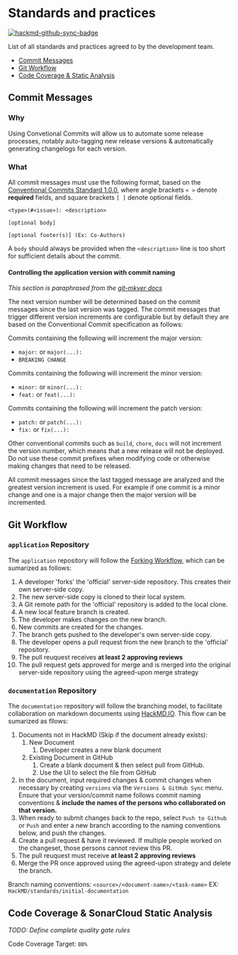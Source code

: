 # Standards and practices

[![hackmd-github-sync-badge](https://hackmd.io/gB2c1QOTQQGSmYg1LIT0hg/badge)](https://hackmd.io/gB2c1QOTQQGSmYg1LIT0hg)


List of all standards and practices agreed to by the development team.

* [Commit Messages](#commit-messages)
* [Git Workflow](#git-workflow)
* [Code Coverage & Static Analysis](#code-coverage--sonarcloud-static-analysis)

 
## Commit Messages

### Why

Using Convetional Commits will allow us to automate some release processes, notably auto-tagging new release versions & automatically generating changelogs for each version.

### What

All commit messages must use the following format, based on the[ Conventional Commits Standard 1.0.0](https://www.conventionalcommits.org/en/v1.0.0/), where angle brackets `< >` denote **required** fields, and square brackets `[ ]` denote optional fields. 

```
<type>(#<issue>): <description>

[optional body]

[optional footer(s)] (Ex: Co-Authors)
```

A `body` should always be provided when the `<description>` line is too short for sufficient details about the commit.

#### Controlling the application version with commit naming
_This section is paraphrased from the [git-mkver docs](https://idc101.github.io/git-mkver/usage)_


The next version number will be determined based on the commit messages since the last version was tagged. The commit messages that trigger different version increments are configurable but by default they are based on the Conventional Commit specification as follows:

Commits containing the following will increment the major version:

- `major:` or `major(...):`
- `BREAKING CHANGE`

Commits containing the following will increment the minor version:

- `minor:` or `minor(...):`
- `feat:` or `feat(...):`

Commits containing the following will increment the patch version:

- `patch:` or `patch(...):`
- `fix:` or `fix(...):`

Other conventional commits such as `build`, `chore`, `docs` will not increment the version number, which means that a new release will not be deployed. Do not use these commit prefixes when modifying code or otherwise making changes that need to be released.

All commit messages since the last tagged message are analyzed and the greatest version increment is used. For example if one commit is a minor change and one is a major change then the major version will be incremented.

## Git Workflow

### `application` Repository

The `application` repository will follow the [Forking Workflow](https://hackmd.io/gB2c1QOTQQGSmYg1LIT0hg), which can be sumarized as follows: 

1. A developer 'forks' the 'official' server-side repository. This creates their own server-side copy.
2. The new server-side copy is cloned to their local system.
3. A Git remote path for the 'official' repository is added to the local clone.
4. A new local feature branch is created.
5. The developer makes changes on the new branch.
6. New commits are created for the changes.
7. The branch gets pushed to the developer's own server-side copy.
8. The developer opens a pull request from the new branch to the 'official' repository.
9. The pull reuquest receives **at least 2 approving reviews**
10. The pull request gets approved for merge and is merged into the original server-side repository using the agreed-upon merge strategy

### `documentation` Repository

The `documentation` repository will follow the branching model, to facilitate collaboration on markdown documents using [HackMD.IO](https://hackmd.io). This flow can be sumarized as fllows: 

1. Documents not in HackMD (Skip if the document already exists):
    1. New Document
        1. Developer creates a new blank document
    1. Existing Document in GitHub
        1. Create a blank document & then select pull from GitHub.
        2. Use the UI to select the file from GitHub
1.  In the document, input required changes & commit changes when necessary by creating `versions` via the `Versions & GitHub Sync` menu. Ensure that your version/commit name follows commit naming conventions & **include the names of the persons who collaborated on that version.**
2.  When ready to submit changes back to the repo, select `Push to Github` or `Push` and enter a new branch according to the naming conventions below, and push the changes. 
3. Create a pull request & have it reviewed. If multiple people worked on the changeset, those persons cannot review this PR. 
9. The pull reuquest must receive **at least 2 approving reviews**
5. Merge the PR once approved using the agreed-upon strategy and delete the branch.

Branch naming conventions: `<source>/<document-name>/<task-name>` EX: `HackMD/standards/initial-documentation`

## Code Coverage & SonarCloud Static Analysis

_TODO: Define complete quality gate rules_

Code Coverage Target: `80%`